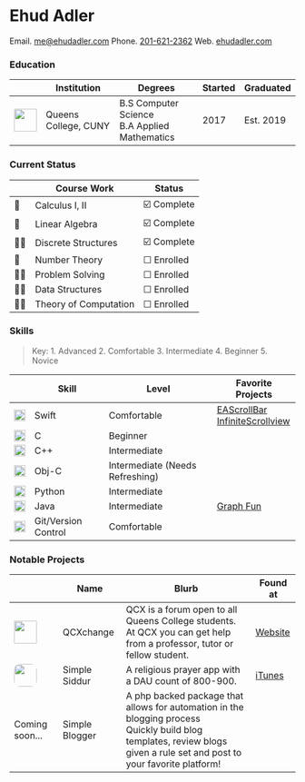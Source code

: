 # Ehud Adler 
Email. [me@ehudadler.com](me@ehudadler.com)
Phone. [201-621-2362](201-621-2362)
Web. [ehudadler.com](http://www.ehudadler.com)

### Education

|   |Institution |Degrees|Started|Graduated|
|---|---|---|---|---|
|<img src="https://specials-images.forbesimg.com/imageserve/55ae8644e4b05c2c343212e5/300x300.jpg?fit=scale&background=000000" width="40"> | Queens College, CUNY | B.S Computer Science<br> B.A Applied Mathematics|2017| Est. 2019|


### Current Status
|   | Course Work | Status |
|---|---|---|
|🔢| Calculus I, II | ☑️ Complete |
|🔢| Linear Algebra | ☑️ Complete |
|👨‍💻| Discrete Structures | ☑️ Complete |
|🔢| Number Theory | ☐ Enrolled |
|👨‍💻| Problem Solving | ☐ Enrolled |
|👨‍💻| Data Structures | ☐ Enrolled |
|👨‍💻| Theory  of  Computation | ☐ Enrolled |

### Skills

> Key: 1. Advanced 2. Comfortable 3. Intermediate 4. Beginner 5. Novice

|   | Skill | Level | Favorite Projects |
|---|---|---|---|
|<img src="https://www.shareicon.net/download/2016/07/08/117368_apple_512x512.png" width="20">| Swift | Comfortable | [EAScrollBar]() <br> [InfiniteScrollview]()
|<img src="https://png.icons8.com/color/1600/c-programming" width="20">| C | Beginner |
|<img src="http://cdn.marketplaceimages.windowsphone.com/v8/images/670f811e-81e5-4f39-8422-b0cf1b3e5587?imageType=ws_icon_large" width="20" height="20">| C++ | Intermediate | 
|<img src="http://is4.mzstatic.com/image/thumb/Purple6/v4/7a/db/f9/7adbf954-ea5f-71dc-f276-64e8c451e35b/source/1024x1024sr.jpg" width="20">| Obj-C | Intermediate (Needs Refreshing) |
|<img src="http://icons.iconarchive.com/icons/cornmanthe3rd/plex/512/Other-python-icon.png" width="20">| Python | Intermediate |
|<img src="https://image.flaticon.com/icons/svg/226/226777.svg" width="20">| Java | Intermediate | [Graph Fun]()
|<img src="http://git-scm.com/images/logos/downloads/Git-Icon-1788C.png" width="20">| Git/Version Control | Comfortable |

### Notable Projects

|   | Name | Blurb | Found at | 
|---|---|---|---|
|<img src="https://qcxchange.com/uploads/default/original/1X/aac024e7689e55738dd2004eaf80790b815d1c83.png" width="40">| QCXchange | QCX is a forum open to all Queens College students.<br> At QCX you can get help from a professor, tutor or fellow student. | [Website](https://qcxchange.com)
|<img style="border-radius: 10px;overflow=hidden" src="https://github.com/Huddie/Siddur/blob/master/Siddur/UI/GenericAppIcon/AppIcon.jpg" width="40">| Simple Siddur | A religious prayer app with a DAU count of 800-900. | [iTunes](https://itunes.apple.com/us/app/simple-siddur/id792359433)
|Coming soon...| Simple Blogger | A php backed package that allows for automation in the blogging process <br>Quickly build blog templates, review blogs given a rule set and post to your favorite platform! |


